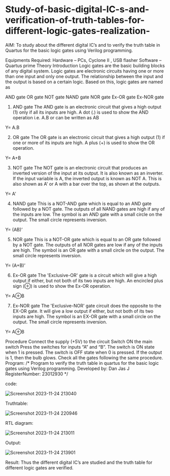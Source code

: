 # Study-of-basic-digital-IC-s-and-verification-of-truth-tables-for-different-logic-gates-realization-
 AIM:
To study about the different digital IC’s and to verify the truth table in Quartus for the basic logic gates using Verilog programming.

Equipments Required:
Hardware – PCs, Cyclone II , USB flasher
Software – Quartus prime
Theory
Introduction
Logic gates are the basic building blocks of any digital system. Logic gates are electronic circuits having one or more than one input and only one output. The relationship between the input and the output is based on a certain logic. Based on this, logic gates are named as

AND gate
OR gate
NOT gate
NAND gate
NOR gate
Ex-OR gate
Ex-NOR gate
1) AND gate
The AND gate is an electronic circuit that gives a high output (1) only if all its inputs are high. A dot (.) is used to show the AND operation i.e. A.B or can be written as AB

Y= A.B

2) OR gate
The OR gate is an electronic circuit that gives a high output (1) if one or more of its inputs are high. A plus (+) is used to show the OR operation.

Y= A+B

3) NOT gate
The NOT gate is an electronic circuit that produces an inverted version of the input at its output. It is also known as an inverter. If the input variable is A, the inverted output is known as NOT A. This is also shown as A' or A with a bar over the top, as shown at the outputs.

Y= A'

4) NAND gate
This is a NOT-AND gate which is equal to an AND gate followed by a NOT gate. The outputs of all NAND gates are high if any of the inputs are low. The symbol is an AND gate with a small circle on the output. The small circle represents inversion.

Y= (AB)’

5) NOR gate
This is a NOT-OR gate which is equal to an OR gate followed by a NOT gate. The outputs of all NOR gates are low if any of the inputs are high. The symbol is an OR gate with a small circle on the output. The small circle represents inversion.

Y= (A+B)’

6) Ex-OR gate
The 'Exclusive-OR' gate is a circuit which will give a high output if either, but not both of its two inputs are high. An encircled plus sign (⊕) is used to show the Ex-OR operation.

Y= A⊕B

7) Ex-NOR gate
The 'Exclusive-NOR' gate circuit does the opposite to the EX-OR gate. It will give a low output if either, but not both of its two inputs are high. The symbol is an EX-OR gate with a small circle on the output. The small circle represents inversion.

Y= A⊕B

Procedure
Connect the supply (+5V) to the circuit
Switch ON the main switch
Press the switches for inputs “A” and “B”. The switch is ON state when 1 is pressed. The switch is OFF state when 0 is pressed.
If the output is 1, then the bulb glows.
Check all the gates following the same procedure.
Program:
/*
Program to verify the truth table in quartus for the basic logic gates using Verilog programming.
Developed by: Dan Jas J
RegisterNumber:  23012930
*/

code:

![Screenshot 2023-11-24 213040](https://github.com/DanJas10/Study-of-basic-digital-IC-s-and-verification-of-truth-tables-for-different-logic-gates-realization-/assets/150931233/741e0dda-0195-4796-bd07-96622a44caee)

Truthtable:

![Screenshot 2023-11-24 220946](https://github.com/DanJas10/Study-of-basic-digital-IC-s-and-verification-of-truth-tables-for-different-logic-gates-realization-/assets/150931233/f09d199a-dd0f-4e43-97a8-4680075b8dd9)

RTL diagram:

![Screenshot 2023-11-24 213011](https://github.com/DanJas10/Study-of-basic-digital-IC-s-and-verification-of-truth-tables-for-different-logic-gates-realization-/assets/150931233/e3033fd2-5fad-4b1d-958a-fbac1e88000f)

Output:

![Screenshot 2023-11-24 213901](https://github.com/DanJas10/Study-of-basic-digital-IC-s-and-verification-of-truth-tables-for-different-logic-gates-realization-/assets/150931233/e5c499d3-48c6-4cf0-97d9-5454e4e24fff)


Result:
Thus the different digital IC’s are studied and the truth table for different logic gates are verified.
